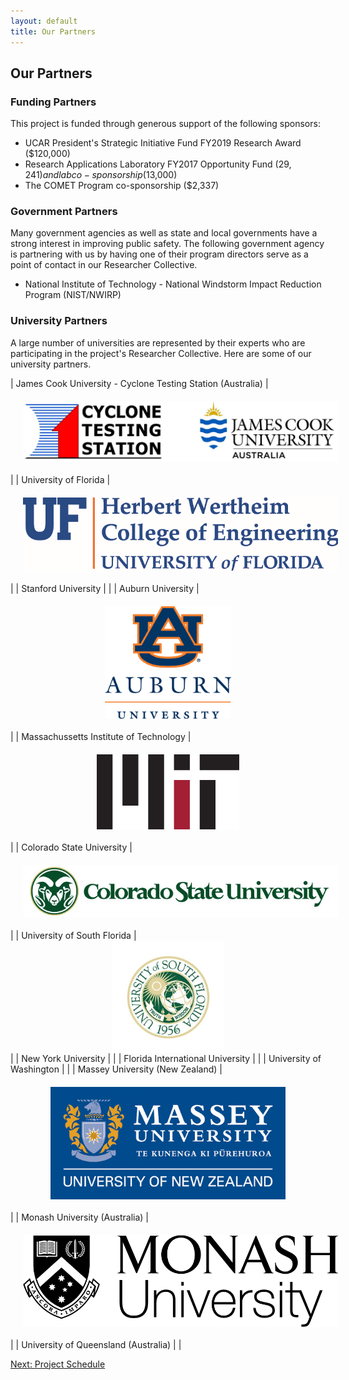 ```yaml
---
layout: default
title: Our Partners
---
```


## Our Partners

### Funding Partners

This project is funded through generous support of the following sponsors:
- UCAR President's Strategic Initiative Fund FY2019 Research Award ($120,000)
- Research Applications Laboratory FY2017 Opportunity Fund ($29,241) and lab co-sponsorship ($13,000)
- The COMET Program co-sponsorship ($2,337)

### Government Partners

Many government agencies as well as state and local governments have a strong interest in improving public safety. The following government agency is partnering with us by having one of their program directors serve as a point of contact in our Researcher Collective. 

- National Institute of Technology - National Windstorm Impact Reduction Program (NIST/NWIRP)

### University Partners

A large number of universities are represented by their experts who are participating in the project's Researcher Collective. Here are some of our university partners.

| James Cook University - Cyclone Testing Station (Australia) | <img src="../../logos/jcu_cts_logo.jpg" alt="Logo of the James Cook University Cyclone Testing Station" style="display: block; margin: auto; max-height: 150px; padding: 20px;"> |
| University of Florida | <img src="../../logos/Herbert-Wertheim-COE_screen_capture_of_tiff_file_cropped.PNG" alt="Logo of the Herbert-Wertheim College of Engineering at the University of Florida" style="display: block; margin: auto; max-height: 120px; padding: 20px;"> | 
| Stanford University | |
| Auburn University | <img src="../../logos/AUwordmark.jpg" alt="Logo of Auburn University" style="display: block; margin: auto; max-height: 180px; padding: 20px;"> | 
| Massachussetts Institute of Technology | <img src="../../logos/MIT-logo-black-red.png" alt="Logo of the Massachussetts Institute of Technology" style="display: block; margin: auto; max-height: 120px; padding: 20px;"> |
| Colorado State University | <img src="../../logos/CSU Ram with CSU.png" alt="Logo of Colorado State University" style="display: block; margin: auto; max-height: 150px; padding: 20px;"> |
| University of South Florida | <img src="../../logos/USFlogo.png" alt="Logo of University of South Florida" style="display: block; margin: auto; max-height: 180px;"> |
| New York University | |
| Florida International University | |
| University of Washington | |
| Massey University (New Zealand) | <img src="../../logos/MasseyLogoUniN-blue.jpg" alt="Logo of Massey University" style="display: block; margin: auto; max-height: 180px; padding: 20px;"> |
| Monash University (Australia) | <img src="../../logos/Monash_logo.png" alt="Logo of Monash University" style="display: block; margin: auto; max-height: 150px; padding: 20px;"> |
| University of Queensland (Australia) | |

[Next: Project Schedule](schedule.html)


